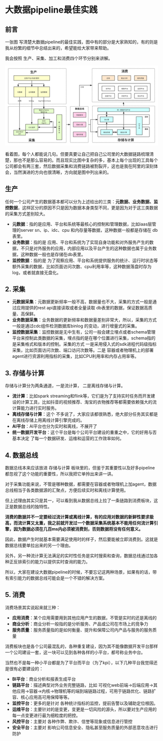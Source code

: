 # 大数据pipeline最佳实践

## 前言

一张图 写清楚大数据pipeline的最佳实践，图中有的部分是大家熟知的，有的则是我从纷繁的细节中总结出来的，希望能给大家带来帮助。



我会按照 生产、采集、加工和消费四个环节分别来讲解。

![image](大数据pipeline最佳实践.svg)


看着图，每个人都能说几句。但要真要让自己把自己公司里的大数据链路梳理清楚，那也不是那么容易的。而且现实比图中复杂的多，基本上每个出现的工具每个公司都会有两三套，然后数据采集和消费链路被割裂开，这也是我在阿里的深刻体会，当然演进的方向也很清晰，方向就是图中列出来的。

## 生产

任何一个公司产生的数据基本都可以分为上述给出的三类：**元数据、业务数据、监控数据**，这样区分的原因不只是因为数据本身类型不同，更是因为对于这三类数据的采集方式差别较大。

- **元数据**：指的是应用、平台和系统等最核心的控制和管理数据，比如iaas层管理的server sn、ip、idc、cpu 和内存量等数据，这种数据一般都是存储在 db表里。
- **业务数据**：指的是 应用、平台和系统为了实现自身功能和对外服务产生的数据，不只是对外服务的应用，内部应用以及平台产生的这种数据也属于业务数据，这种数据一般也是存储在db表里。
- **监控数据**：指的是 为了观察应用、平台和系统提供服务的统计、运行时状态等额外采集的数据，比如页面访问次数、cpu利用率等，这种数据落盘时存为log，或者就直接无盘化。

## 2. 采集

- **元数据采集**：元数据更新频率一般不高，数据量也不大，采集的方式一般是通过应用提供的rest api直接读取或者全量读取 db表里的数据，保证数据高质量、高保鲜。
- **业务数据采集**：业务数据的更新频率和数据量差别非常大，所以，采集的方式一般是通过cdc组件检测数据库binlog 的变动，进行增量式的采集。
- **监控数据采集**：监控数据是无中生有，公司一般会建立埋点或者schema管理平台来控制此类数据的采集，埋点指的是在哪个位置进行采集，schema指的是采集格式和版本的控制。采集的方式 一是采用侵入式的sdk进程代码级指标采集，比如页面访问次数、端口访问次数等。二是 容器或者物理机上的部署agent进行资源利用指标的采集，比如CPU利用率和内存占用率等。

## 3. 存储与计算

存储与计算分为两条通道，一是流计算， 二是离线存储与计算。

- **流计算**：比如spark streaming和flink等，它们是为了支持实时任务而开发建设的计算工具，比如抖音的视频推荐、淘宝的衣物推荐等都需要依赖强大的流计算能力进行实时服务。
- **离线存储与计算**：这个 不多说了，大家应该都很熟悉，绝大部分任务其实都是在离线存储上用离线计算引擎完成的。
- **AI平台**：AI平台也分为实时和离线，不展开了
- **统一数据开发平台**：这个平台是每个公司平台建设的重重之中，它的好用与否基本决定 了每一个数据研发、运维和运营的工作效率如何。

## 4. 数据总线

数据总线本来应该放进 存储与计算 板块里的，但鉴于其重要性以及好多pipeline都忽视了这个功能的重要性，所以我把它单拎出来讲一讲。

对于采集功能来说，不管是哪种数据，都需要在容器或者物理机上加agent，数据总线相当于各类数据源的汇聚点，方便后续实时和离线计算使用。

但上述理由其实只是其一，可以看到我从数据总线上拉了一条链路到消费板块，这正是数据总线的独特性。

**消费的数据并不一定要经过流计算或离线计算，有的应用对数据的新鲜性要求极高，而流计算又太重，我之前就开发过一个数据采集系统基本不能用任何流计算引擎，因为数据必须在几百ms内必须被消费到，否则数据将没有任何意义。**

因此，数据产生时就基本需要满足使用时的样子，然后要能被立即消费到。这就是数据总线要单拉出来的另一个理由。

另外，另一种流计算无法满足的实时性任务是实时搜索和查询，数据总线通过加各种正反排索引的能力以提供实时查询的能力。

所以，大家在建设大数据pipeline的时候，不要忘记这两种场景，如果有的话，带有索引能力的数据总线可能会是一个不错的解决方案。

## 5. 消费
消费场景其实说起来就三种： 
- **应用消费**：某个应用需要用到其他应用产生的数据，不管是实时的还是离线的
- **商业分析**：商业分析一般指的是分析服务、产品或公司在市场上的竞争力
- **服务质量**：服务质量指的是如何衡量、提升和保障公司内产品与服务的服务质量

消费板块也是各个公司最混乱的，各种重复建设，因为其不能像数据开发平台那样一个公司建设一套，这一块可以见到各种各样的小平台，都号称业务中台。

当然也不是每一种小平台都是为了平台而平台（为了kpi），以下几种平台我觉得还是很有必要建设的：
- **BI平台**：商业分析和报表生成平台
- **链路平台**：描述典型对外业务完整链路，比如 可视化web前端->后端应用->其他应用->容器->内核->物理机等的端到端链路过程，可用于链路优化、链路扩容、核心应用高可用保障等等。
- **监控平台**：更多的是针对 各种统计指标的监控，提前告警以及辅助定位根因。
- **运维平台**：主要针对的是变更，变更是一切风险的源头，所以要对生产应用的每一点变更进行最为细粒度的把控。
- **风控平台**：主要对 各种作弊、欺诈、信誉等现象或信息进行管控
- **安全平台**：主要对 影响公司信息安全、隐私甚至服务质量的外部恶意攻击进行防护
